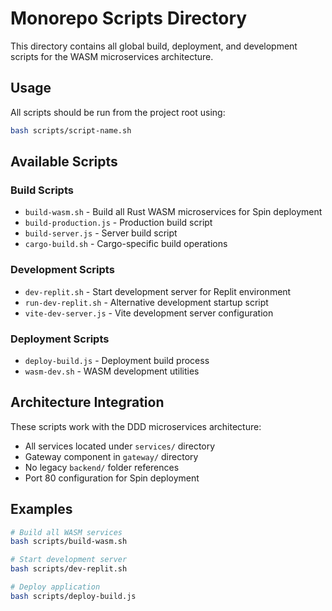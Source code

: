 # Monorepo Scripts Directory

This directory contains all global build, deployment, and development scripts for the WASM microservices architecture.

## Usage

All scripts should be run from the project root using:
```bash
bash scripts/script-name.sh
```

## Available Scripts

### Build Scripts
- `build-wasm.sh` - Build all Rust WASM microservices for Spin deployment
- `build-production.js` - Production build script
- `build-server.js` - Server build script
- `cargo-build.sh` - Cargo-specific build operations

### Development Scripts  
- `dev-replit.sh` - Start development server for Replit environment
- `run-dev-replit.sh` - Alternative development startup script
- `vite-dev-server.js` - Vite development server configuration

### Deployment Scripts
- `deploy-build.js` - Deployment build process
- `wasm-dev.sh` - WASM development utilities

## Architecture Integration

These scripts work with the DDD microservices architecture:
- All services located under `services/` directory
- Gateway component in `gateway/` directory
- No legacy `backend/` folder references
- Port 80 configuration for Spin deployment

## Examples

```bash
# Build all WASM services
bash scripts/build-wasm.sh

# Start development server
bash scripts/dev-replit.sh

# Deploy application
bash scripts/deploy-build.js
```